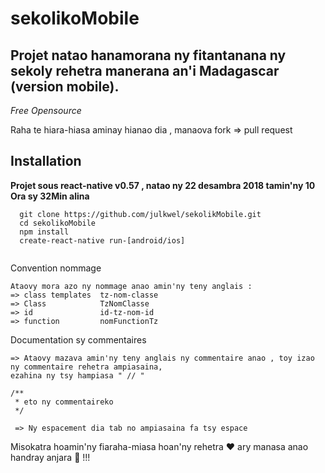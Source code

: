 # sekolikoMobile

## Projet natao hanamorana ny fitantanana ny sekoly rehetra manerana an'i Madagascar (version mobile).

*Free Opensource*

Raha te hiara-hiasa aminay hianao dia , manaova fork => pull request

## Installation 

**Projet sous react-native v0.57 , natao ny 22 desambra 2018 tamin'ny 10 Ora sy 32Min alina**

```
  git clone https://github.com/julkwel/sekolikMobile.git
  cd sekolikoMobile
  npm install
  create-react-native run-[android/ios]
  
```
Convention nommage
```
Ataovy mora azo ny nommage anao amin'ny teny anglais : 
=> class templates  tz-nom-classe
=> Class            TzNomClasse
=> id               id-tz-nom-id
=> function         nomFunctionTz
```

Documentation sy commentaires
```
=> Ataovy mazava amin'ny teny anglais ny commentaire anao , toy izao ny commentaire rehetra ampiasaina,
ezahina ny tsy hampiasa " // "

/**
 * eto ny commentaireko
 */
 
 => Ny espacement dia tab no ampiasaina fa tsy espace 
 ```
 
 Misokatra hoamin'ny fiaraha-miasa hoan'ny rehetra :hearts: ary manasa anao handray anjara :wrench: !!!
 
